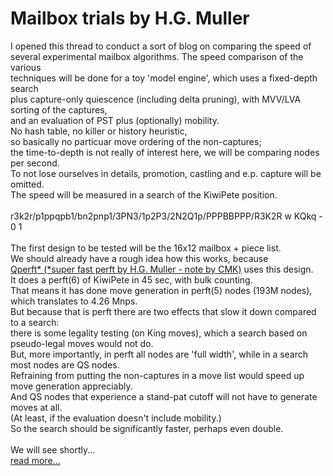 # Mailbox trials by H.G. Muller
I opened this thread to conduct a sort of blog on comparing the speed of<br>
several experimental mailbox algorithms. The speed comparison of the various<br>
techniques will be done for a toy 'model engine', which uses a fixed-depth search<br>
plus capture-only quiescence (including delta pruning), with MVV/LVA sorting of the captures,<br>
and an evaluation of PST plus (optionally) mobility.<br>
No hash table, no killer or history heuristic,<br>
so basically no particuar move ordering of the non-captures;<br>
the time-to-depth is not really of interest here, we will be comparing nodes per second.<br>
To not lose ourselves in details, promotion, castling and e.p. capture will be omitted.<br>
The speed will be measured in a search of the KiwiPete position.<br>
<br>
r3k2r/p1ppqpb1/bn2pnp1/3PN3/1p2P3/2N2Q1p/PPPBBPPP/R3K2R w KQkq - 0 1<br>
<br>
The first design to be tested will be the 16x12 mailbox + piece list.<br>
We should already have a rough idea how this works, because<br>
<a href="https://home.hccnet.nl/h.g.muller/perft.c">Qperft* (*super fast perft by H.G. Muller - note by CMK)</a> uses this design.<br>
It does a perft(6) of KiwiPete in 45 sec, with bulk counting.<br>
That means it has done move generation in perft(5) nodes (193M nodes), which translates to 4.26 Mnps.<br>
But because that is perft there are two effects that slow it down compared to a search:<br>
there is some legality testing (on King moves), which a search based on pseudo-legal moves would not do.<br>
But, more importantly, in perft all nodes are 'full width', while in a search most nodes are QS nodes.<br>
Refraining from putting the non-captures in a move list would speed up move generation appreciably.<br>
And QS nodes that experience a stand-pat cutoff will not have to generate moves at all.<br>
(At least, if the evaluation doesn't include mobility.)<br>
So the search should be significantly faster, perhaps even double.<br>
<br>
We will see shortly...<br>
<a href="http://talkchess.com/forum3/viewtopic.php?f=7&t=76773">read more...</a>
